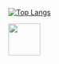 [![Top Langs](https://github-readme-stats.vercel.app/api/top-langs/?username=hopedestruction&layout=compact&hide_border=true&show_icons=true&theme=dark&bg_color=00000000)](https://github.com/hopedestruction)

[<img src="https://img.icons8.com/fluency/96/twitter.png" width="64">](https://twitter.com/hopedestruction)
